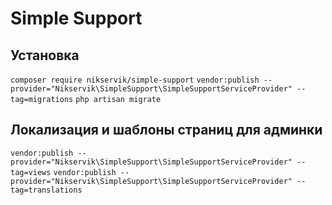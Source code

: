 # Simple Support
## Установка
`composer require nikservik/simple-support`
`vendor:publish --provider="Nikservik\SimpleSupport\SimpleSupportServiceProvider" --tag=migrations`
`php artisan migrate`

## Локализация и шаблоны страниц для админки
`vendor:publish --provider="Nikservik\SimpleSupport\SimpleSupportServiceProvider" --tag=views`
`vendor:publish --provider="Nikservik\SimpleSupport\SimpleSupportServiceProvider" --tag=translations`